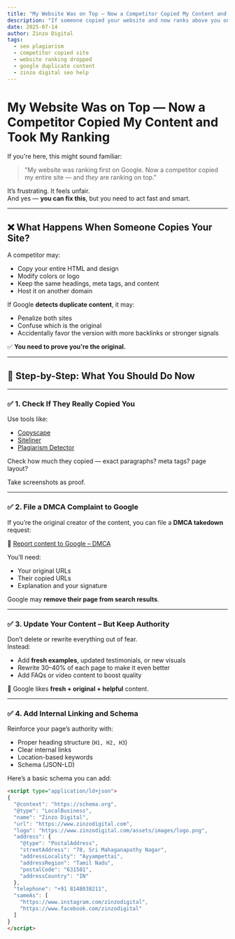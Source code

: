 ```yaml
---
title: "My Website Was on Top — Now a Competitor Copied My Content and Took My Ranking"
description: "If someone copied your website and now ranks above you on Google, here's what to do: SEO action plan, DMCA notice, and how to protect your content in the future."
date: 2025-07-14
author: Zinzo Digital
tags:
  - seo plagiarism
  - competitor copied site
  - website ranking dropped
  - google duplicate content
  - zinzo digital seo help
---
```


# My Website Was on Top — Now a Competitor Copied My Content and Took My Ranking

If you're here, this might sound familiar:

> "My website was ranking first on Google. Now a competitor copied my entire site — and *they* are ranking on top."

It’s frustrating. It feels unfair.  
And yes — **you can fix this**, but you need to act fast and smart.

---

## ❌ What Happens When Someone Copies Your Site?

A competitor may:
- Copy your entire HTML and design
- Modify colors or logo
- Keep the same headings, meta tags, and content
- Host it on another domain

If Google **detects duplicate content**, it may:
- Penalize both sites
- Confuse which is the original
- Accidentally favor the version with more backlinks or stronger signals

✅ **You need to prove you're the original.**

---

## 🧩 Step-by-Step: What You Should Do Now

---

### ✅ 1. Check If They Really Copied You

Use tools like:
- [Copyscape](https://www.copyscape.com)
- [Siteliner](https://www.siteliner.com)
- [Plagiarism Detector](https://www.plagiarismdetector.net)

Check how much they copied — exact paragraphs? meta tags? page layout?

Take screenshots as proof.

---

### ✅ 2. File a DMCA Complaint to Google

If you’re the original creator of the content, you can file a **DMCA takedown** request:

🔗 [Report content to Google – DMCA](https://support.google.com/legal/troubleshooter/1114905?hl=en)

You’ll need:
- Your original URLs
- Their copied URLs
- Explanation and your signature

Google may **remove their page from search results**.

---

### ✅ 3. Update Your Content – But Keep Authority

Don’t delete or rewrite everything out of fear.  
Instead:

- Add **fresh examples**, updated testimonials, or new visuals
- Rewrite 30–40% of each page to make it even better
- Add FAQs or video content to boost quality

🔁 Google likes **fresh + original + helpful** content.

---

### ✅ 4. Add Internal Linking and Schema

Reinforce your page’s authority with:
- Proper heading structure (`H1, H2, H3`)
- Clear internal links
- Location-based keywords
- Schema (JSON-LD)

Here’s a basic schema you can add:

```html
<script type="application/ld+json">
{
  "@context": "https://schema.org",
  "@type": "LocalBusiness",
  "name": "Zinzo Digital",
  "url": "https://www.zinzodigital.com",
  "logo": "https://www.zinzodigital.com/assets/images/logo.png",
  "address": {
    "@type": "PostalAddress",
    "streetAddress": "78, Sri Mahaganapathy Nagar",
    "addressLocality": "Ayyampettai",
    "addressRegion": "Tamil Nadu",
    "postalCode": "631501",
    "addressCountry": "IN"
  },
  "telephone": "+91 8148038211",
  "sameAs": [
    "https://www.instagram.com/zinzodigital",
    "https://www.facebook.com/zinzodigital"
  ]
}
</script>